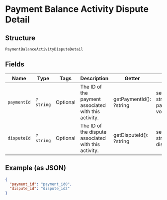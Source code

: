 
# Payment Balance Activity Dispute Detail

## Structure

`PaymentBalanceActivityDisputeDetail`

## Fields

| Name | Type | Tags | Description | Getter | Setter |
|  --- | --- | --- | --- | --- | --- |
| `paymentId` | `?string` | Optional | The ID of the payment associated with this activity. | getPaymentId(): ?string | setPaymentId(?string paymentId): void |
| `disputeId` | `?string` | Optional | The ID of the dispute associated with this activity. | getDisputeId(): ?string | setDisputeId(?string disputeId): void |

## Example (as JSON)

```json
{
  "payment_id": "payment_id0",
  "dispute_id": "dispute_id2"
}
```


